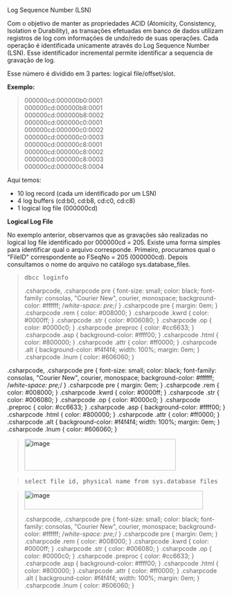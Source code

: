 <a link='https://blogs.msdn.microsoft.com/fcatae/2010/02/24/log-sequence-number-lsn/'>Log Sequence Number (LSN)</a>
<P>Com o objetivo de manter as propriedades ACID (Atomicity, Consistency, Isolation e Durability), as transações efetuadas em banco de dados utilizam registros de log com informações de undo/redo de suas operações. Cada operação é identificada unicamente através do Log Sequence Number (LSN). Esse identificador incremental permite identificar a sequencia de gravação de log.</P>
<P>Esse número é dividido em 3 partes: logical file/offset/slot.</P>
<P><STRONG>Exemplo:</STRONG></P>
<BLOCKQUOTE>
<P>000000cd:000000b0:0001 <BR>000000cd:000000b8:0001 <BR>000000cd:000000b8:0002 <BR>000000cd:000000c0:0001 <BR>000000cd:000000c0:0002 <BR>000000cd:000000c0:0003 <BR>000000cd:000000c8:0001 <BR>000000cd:000000c8:0002 <BR>000000cd:000000c8:0003 <BR>000000cd:000000c8:0004</P></BLOCKQUOTE>
<P>Aqui temos:</P>
<UL>
<LI>10 log record (cada um identificado por um LSN) </LI>
<LI>4 log buffers (cd:b0, cd:b8, cd:c0, cd:c8) </LI>
<LI>1 logical log file (000000cd) </LI></UL>
<P><STRONG>Logical Log File</STRONG></P>
<P>No exemplo anterior, observamos que as gravações são realizadas no logical log file identificado por 000000cd = 205. Existe uma forma simples para identificar qual o arquivo corresponde. Primeiro, procuramos qual o "FileID" correspondente ao FSeqNo = 205 (000000cd). Depois consultamos o nome do arquivo no catálogo sys.database_files.</P>
<BLOCKQUOTE><PRE class="csharpcode"><SPAN class="kwrd">dbcc</SPAN> loginfo</PRE>

.csharpcode, .csharpcode pre
{
	font-size: small;
	color: black;
	font-family: consolas, "Courier New", courier, monospace;
	background-color: #ffffff;
	/*white-space: pre;*/
}
.csharpcode pre { margin: 0em; }
.csharpcode .rem { color: #008000; }
.csharpcode .kwrd { color: #0000ff; }
.csharpcode .str { color: #006080; }
.csharpcode .op { color: #0000c0; }
.csharpcode .preproc { color: #cc6633; }
.csharpcode .asp { background-color: #ffff00; }
.csharpcode .html { color: #800000; }
.csharpcode .attr { color: #ff0000; }
.csharpcode .alt 
{
	background-color: #f4f4f4;
	width: 100%;
	margin: 0em;
}
.csharpcode .lnum { color: #606060; }
</BLOCKQUOTE>

.csharpcode, .csharpcode pre
{
	font-size: small;
	color: black;
	font-family: consolas, "Courier New", courier, monospace;
	background-color: #ffffff;
	/*white-space: pre;*/
}
.csharpcode pre { margin: 0em; }
.csharpcode .rem { color: #008000; }
.csharpcode .kwrd { color: #0000ff; }
.csharpcode .str { color: #006080; }
.csharpcode .op { color: #0000c0; }
.csharpcode .preproc { color: #cc6633; }
.csharpcode .asp { background-color: #ffff00; }
.csharpcode .html { color: #800000; }
.csharpcode .attr { color: #ff0000; }
.csharpcode .alt 
{
	background-color: #f4f4f4;
	width: 100%;
	margin: 0em;
}
.csharpcode .lnum { color: #606060; }

<BLOCKQUOTE>
<P><A href="https://msdnshared.blob.core.windows.net/media/TNBlogsFS/BlogFileStorage/blogs_msdn/fcatae/WindowsLiveWriter/LogSequenceNumberLSN_12BCE/image_2.png"><IMG title="image" border="0" alt="image" src="https://msdnshared.blob.core.windows.net/media/TNBlogsFS/BlogFileStorage/blogs_msdn/fcatae/WindowsLiveWriter/LogSequenceNumberLSN_12BCE/image_thumb.png" width="349" height="73"></A>&nbsp;</P></BLOCKQUOTE>
<BLOCKQUOTE><PRE class="csharpcode"><SPAN class="kwrd">select</SPAN> file_id, physical_name <SPAN class="kwrd">from</SPAN> sys.database_files</PRE></BLOCKQUOTE>
<BLOCKQUOTE>
<P><A href="https://msdnshared.blob.core.windows.net/media/TNBlogsFS/BlogFileStorage/blogs_msdn/fcatae/WindowsLiveWriter/LogSequenceNumberLSN_12BCE/image_4.png"><IMG title="image" border="0" alt="image" src="https://msdnshared.blob.core.windows.net/media/TNBlogsFS/BlogFileStorage/blogs_msdn/fcatae/WindowsLiveWriter/LogSequenceNumberLSN_12BCE/image_thumb_1.png" width="412" height="43"></A> 

.csharpcode, .csharpcode pre
{
	font-size: small;
	color: black;
	font-family: consolas, "Courier New", courier, monospace;
	background-color: #ffffff;
	/*white-space: pre;*/
}
.csharpcode pre { margin: 0em; }
.csharpcode .rem { color: #008000; }
.csharpcode .kwrd { color: #0000ff; }
.csharpcode .str { color: #006080; }
.csharpcode .op { color: #0000c0; }
.csharpcode .preproc { color: #cc6633; }
.csharpcode .asp { background-color: #ffff00; }
.csharpcode .html { color: #800000; }
.csharpcode .attr { color: #ff0000; }
.csharpcode .alt 
{
	background-color: #f4f4f4;
	width: 100%;
	margin: 0em;
}
.csharpcode .lnum { color: #606060; }
</P></BLOCKQUOTE>

